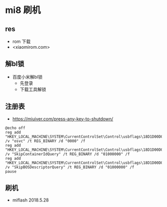 # mi8 刷机

## res

* rom 下载
* <xiaomirom.com>

## 解bl锁

* 百度小米解bl锁
    * 先登录
    * 下载工具解锁

## 注册表

* <https://miuiver.com/press-any-key-to-shutdown/>

```shell
@echo off
reg add "HKEY_LOCAL_MACHINE\SYSTEM\CurrentControlSet\Control\usbflags\18D1D00D0100" /v "osvc" /t REG_BINARY /d "0000" /f
reg add "HKEY_LOCAL_MACHINE\SYSTEM\CurrentControlSet\Control\usbflags\18D1D00D0100" /v "SkipContainerIdQuery" /t REG_BINARY /d "01000000" /f
reg add "HKEY_LOCAL_MACHINE\SYSTEM\CurrentControlSet\Control\usbflags\18D1D00D0100" /v "SkipBOSDescriptorQuery" /t REG_BINARY /d "01000000" /f
pause
```

## 刷机

* miflash 2018.5.28